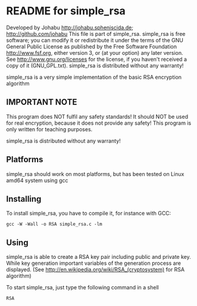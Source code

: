 README for simple\_rsa
======================
Developed by Johabu <http://johabu.spheniscida.de>; <http://github.com/johabu>
This file is part of simple\_rsa.
simple\_rsa is free software; you can modify it or redistribute it 
under the terms of the GNU General Public License as published by
the Free Software Foundation <http://www.fsf.org>, either version 3,
or (at your option) any later version.
See <http://www.gnu.org/licenses> for the license, if you haven't received a copy of it (GNU\_GPL.txt).
simple\_rsa is distributed without any warranty!

simple\_rsa is a very simple implementation of the basic RSA encryption algorithm

IMPORTANT NOTE
---------------
This program does NOT fulfil any safety standards! It should NOT be used for real
encryption, because it does not provide any safety! This program is only written 
for teaching purposes.

simple\_rsa is distributed without any warranty!

Platforms
----------
simple\_rsa should work on most platforms, but has been tested on Linux amd64 system using gcc

Installing
-----------
To install simple\_rsa, you have to compile it, for instance with GCC:

	gcc -W -Wall -o RSA simple_rsa.c -lm

Using
------
simple\_rsa is able to create a RSA key pair including public and private key.
While key generation important variables of the generation process are displayed.
(See <http://en.wikipedia.org/wiki/RSA_(cryptosystem)> for RSA algorithm)

To start simple\_rsa, just type the following command in a shell

	RSA
